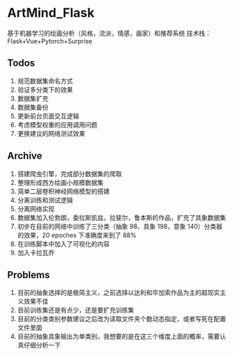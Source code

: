 # ArtMind_Flask

基于机器学习的绘画分析（风格，流派，情感，画家）和推荐系统
技术栈：Flask+Vue+Pytorch+Surprise

## Todos
1. 规范数据集命名方式
2. 验证多分类下的效果
1. 数据集扩充
2. 数据集备份
2. 更新前台页面交互逻辑
1. 考虑模型权重的应用调用问题
1. 更换建议的网络测试效果

## Archive

1. 搭建爬虫引擎，完成部分数据集的爬取
2. 整理形成西方绘画小规模数据集
3. 简单二层卷积神经网络模型的搭建
1. 分离训练和测试逻辑
2. 分离网络实现
3. 数据集加入伦勃朗，委拉斯凯兹，拉斐尔，鲁本斯的作品，扩充了具象数据集
4. 初步在目前的网络中训练了三分类（抽象 98、具象 198，意象 140）分类器的效果，20 epoches 下准确度来到了 88%
5. 在训练脚本中加入了可视化的内容
6. 加入卡拉瓦乔

## Problems

1. 目前的抽象选择的是极简主义，之前选择以达利和毕加索作品为主的超现实主义效果不佳
2. 目前训练集还是有点少，还是要扩充训练集
3. 目前的分类类别参数建议之后改为读取文件夹个数动态指定，或者写死在配置文件里面
4. 目前的抽象具象输出为单类别，我想要的是在这三个维度上面的概率，需要认真仔细分析一下